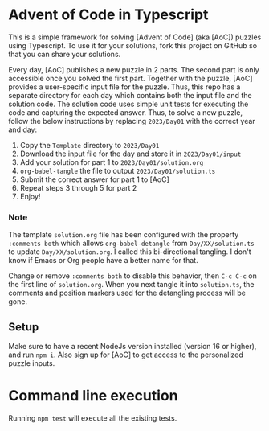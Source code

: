 # Advent of Code in Typescript

This is a simple framework for solving [Advent of Code] (aka [AoC]) puzzles using Typescript. To use it for your
solutions, fork this project on GitHub so that you can share your solutions.

Every day, [AoC] publishes a new puzzle in 2 parts. The second part is only accessible once you solved the first part.
Together with the puzzle, [AoC] provides a user-specific input file for the puzzle. Thus, this repo has a separate
directory for each day which contains both the input file and the solution code. The solution code uses simple unit
tests for executing the code and capturing the expected answer. Thus, to solve a new puzzle, follow the below
instructions by replacing `2023/Day01` with the correct year and day:

1. Copy the `Template` directory to `2023/Day01`
2. Download the input file for the day and store it in `2023/Day01/input`
3. Add your solution for part 1 to `2023/Day01/solution.org`
4. `org-babel-tangle` the file to output `2023/Day01/solution.ts`
5. Submit the correct answer for part 1 to [AoC]
6. Repeat steps 3 through 5 for part 2
7. Enjoy!

### Note

The template `solution.org` file has been configured with the property
`:comments both` which allows `org-babel-detangle` from `Day/XX/solution.ts` to
update `Day/XX/solution.org`. I called this bi-directional tangling. I don't
know if Emacs or Org people have a better name for that.

Change or remove `:comments both` to disable this behavior, then `C-c C-c` on
the first line of `solution.org`. When you next tangle it into `solution.ts`,
the comments and position markers used for the detangling process will be gone.

## Setup

Make sure to have a recent NodeJs version installed (version 16 or higher), and run `npm i`. Also sign up for
[AoC] to get access to the personalized puzzle inputs.

# Command line execution

Running `npm test` will execute all the existing tests.
